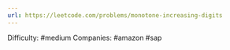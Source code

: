 ```yaml
---
url: https://leetcode.com/problems/monotone-increasing-digits
---
```


Difficulty: #medium
Companies: #amazon #sap